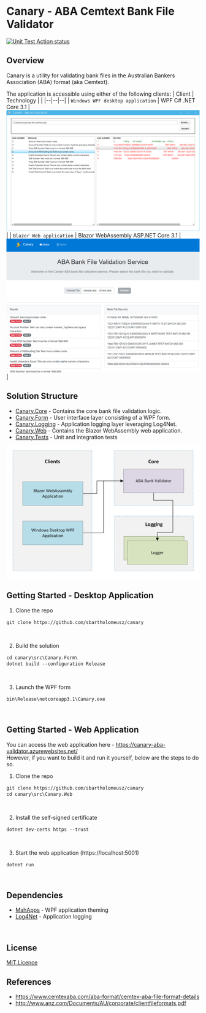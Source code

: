 # Canary - ABA Cemtext Bank File Validator
[![Unit Test Action status](https://github.com/sbartholomeusz/canary/workflows/dotnet-unit-tests/badge.svg)](https://github.com/sbartholomeusz/canary/actions)

## Overview
Canary is a utility for validating bank files in the Australian Bankers Association (ABA) format (aka Cemtext).

The application is accessible using either of the following clients:
| Client | Technology |  |
|--|--|--|
| `Windows WPF desktop application` | WPF C# .NET Core 3.1 | ![WPF App Screenshot](/docs/wpf-screenshot.png?raw=true "") |
| `Blazor Web application` | Blazor WebAssembly ASP<span></span>.NET Core 3.1 | ![WASM App Screenshot](/docs/blazor-web-screenshot.png?raw=true "") |


## Solution Structure
* <u>Canary.Core</u> - Contains the core bank file validation logic.
* <u>Canary.Form</u> - User interface layer consisting of a WPF form.
* <u>Canary.Logging</u> - Application logging layer leveraging Log4Net.
* <u>Canary.Web</u> - Contains the Blazor WebAssembly web application.
* <u>Canary.Tests</u> - Unit and integration tests

![Solution Dependency Map](/docs/high-level-overview.png?raw=true "Solution Structure")

## Getting Started - Desktop Application
1. Clone the repo
```console
git clone https://github.com/sbartholomeusz/canary
```
<br />

2. Build the solution
```console
cd canary\src\Canary.Form\
dotnet build --configuration Release
```
<br />

3. Launch the WPF form
```console
bin\Release\netcoreapp3.1\Canary.exe
```
<br />

## Getting Started - Web Application
You can access the web application here - https://canary-aba-validator.azurewebsites.net/
<br/>
However, if you want to build it and run it yourself, below are the steps to do so.

1. Clone the repo
```console
git clone https://github.com/sbartholomeusz/canary
cd canary\src\Canary.Web
```
<br />

2. Install the self-signed certificate
```console
dotnet dev-certs https --trust
```
<br />

3. Start the web application (https://localhost:5001)
```console
dotnet run
```
<br />

## Dependencies
* [MahApps](https://mahapps.com/docs/guides/quick-start) - WPF application theming
* [Log4Net](https://logging.apache.org/log4net/release/manual/introduction.html) - Application logging
<br />

## License
[MIT Licence](http://en.wikipedia.org/wiki/MIT_License)
<br />

## References
* https://www.cemtexaba.com/aba-format/cemtex-aba-file-format-details
* http://www.anz.com/Documents/AU/corporate/clientfileformats.pdf
